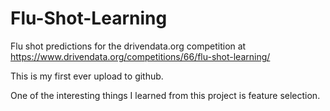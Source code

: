 # Flu-Shot-Learning
Flu shot predictions for the drivendata.org competition at https://www.drivendata.org/competitions/66/flu-shot-learning/


This is my first ever upload to github.

One of the interesting things I learned from this project is feature selection.
